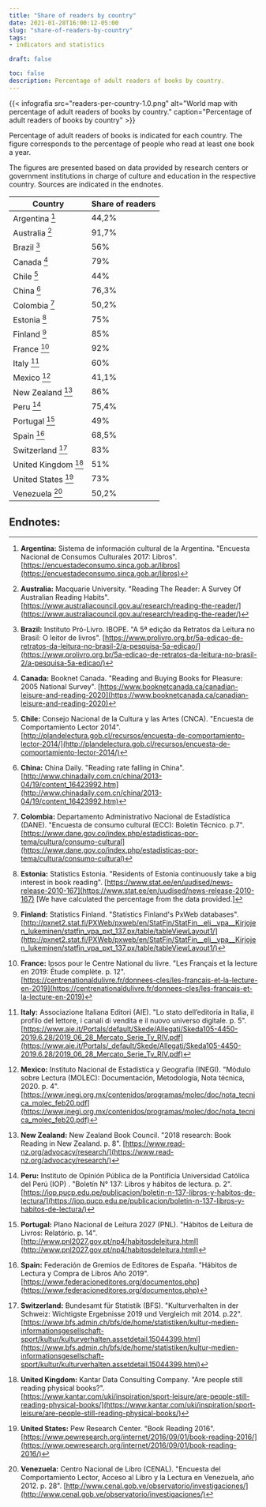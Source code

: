 ```yaml
---
title: "Share of readers by country"
date: 2021-01-28T16:00:12-05:00
slug: "share-of-readers-by-country"
tags: 
- indicators and statistics

draft: false

toc: false
description: Percentage of adult readers of books by country.
---
```


{{< infografia 
  src="readers-per-country-1.0.png" 
  alt="World map with percentage of adult readers of books by country."
  caption="Percentage of adult readers of books by country" >}}

Percentage of adult readers of books is indicated for each country. The figure corresponds to the percentage of people who read at least one book a year.

The figures are presented based on data provided by research centers or government institutions in charge of culture and education in the respective country. Sources are indicated in the endnotes.

| Country | Share of readers |
|-----------------------------------|------|
| Argentina [^Argentina]            | 44,2% |
| Australia [^Australia]            | 91,7% |
| Brazil [^Brazil]                  | 56%   |
| Canada [^Canada]                  | 79%   |
| Chile [^Chile]                    | 44%   |
| China [^China]                    | 76,3% |
| Colombia [^Colombia]              | 50,2% |
| Estonia [^Estonia]                | 75%   |
| Finland [^Finland]                | 85%   |
| France [^France]                  | 92%   |
| Italy [^Italy]                    | 60%   |
| Mexico [^Mexico]                  | 41,1% |
| New Zealand [^New Zealand]        | 86%   |
| Peru [^Peru]                      | 75,4% |
| Portugal [^Portugal]              | 49%   |
| Spain [^Spain]                    | 68,5% |
| Switzerland [^Switzerland]        | 83%   |
| United Kingdom [^United Kingdom]  | 51%   |
| United States [^United States]    | 73%   |
| Venezuela [^Venezuela]            | 50,2% |


## Endnotes:

[^Argentina]: **Argentina:** Sistema de información cultural de la Argentina. "Encuesta Nacional de Consumos Culturales 2017: Libros". [https://encuestadeconsumo.sinca.gob.ar/libros](https://encuestadeconsumo.sinca.gob.ar/libros)
[^Australia]: **Australia:** Macquarie University. "Reading The Reader: A Survey Of Australian Reading Habits". [https://www.australiacouncil.gov.au/research/reading-the-reader/](https://www.australiacouncil.gov.au/research/reading-the-reader/)
[^Brazil]: **Brazil:** Instituto Pró-Livro. IBOPE. "A 5ª edição da Retratos da Leitura no Brasil: O leitor de livros". [https://www.prolivro.org.br/5a-edicao-de-retratos-da-leitura-no-brasil-2/a-pesquisa-5a-edicao/](https://www.prolivro.org.br/5a-edicao-de-retratos-da-leitura-no-brasil-2/a-pesquisa-5a-edicao/)
[^Canada]: **Canada:** Booknet Canada. "Reading and Buying Books for Pleasure: 2005 National Survey". [https://www.booknetcanada.ca/canadian-leisure-and-reading-2020](https://www.booknetcanada.ca/canadian-leisure-and-reading-2020)
[^Chile]: **Chile:** Consejo Nacional de la Cultura y las Artes (CNCA). "Encuesta de Comportamiento Lector 2014". [http://plandelectura.gob.cl/recursos/encuesta-de-comportamiento-lector-2014/](http://plandelectura.gob.cl/recursos/encuesta-de-comportamiento-lector-2014/)
[^China]: **China:** China Daily. "Reading rate falling in China". [http://www.chinadaily.com.cn/china/2013-04/19/content_16423992.htm](http://www.chinadaily.com.cn/china/2013-04/19/content_16423992.htm)
[^Colombia]: **Colombia:** Departamento Administrativo Nacional de Estadística (DANE). "Encuesta de consumo cultural (ECC): Boletín Técnico. p.7". [https://www.dane.gov.co/index.php/estadisticas-por-tema/cultura/consumo-cultural](https://www.dane.gov.co/index.php/estadisticas-por-tema/cultura/consumo-cultural)
[^Estonia]: **Estonia:** Statistics Estonia. "Residents of Estonia continuously take a big interest in book reading". [https://www.stat.ee/en/uudised/news-release-2010-167](https://www.stat.ee/en/uudised/news-release-2010-167) [We have calculated the percentage from the data provided.]
[^Finland]: **Finland:** Statistics Finland. "Statistics Finland's PxWeb databases". [http://pxnet2.stat.fi/PXWeb/pxweb/en/StatFin/StatFin__eli__vpa__Kirjojen_lukeminen/statfin_vpa_pxt_137.px/table/tableViewLayout1/](http://pxnet2.stat.fi/PXWeb/pxweb/en/StatFin/StatFin__eli__vpa__Kirjojen_lukeminen/statfin_vpa_pxt_137.px/table/tableViewLayout1/)
[^France]: **France:** Ipsos pour le Centre National du livre. "Les Français et la lecture en 2019: Étude complète. p. 12". [https://centrenationaldulivre.fr/donnees-cles/les-francais-et-la-lecture-en-2019](https://centrenationaldulivre.fr/donnees-cles/les-francais-et-la-lecture-en-2019)
[^Italy]: **Italy:** Associazione Italiana Editori (AIE). "Lo stato dell’editoria in Italia, il profilo del lettore, i canali di vendita e il nuovo universo digitale. p. 5". [https://www.aie.it/Portals/default/Skede/Allegati/Skeda105-4450-2019.6.28/2019_06_28_Mercato_Serie_Tv_RIV.pdf](https://www.aie.it/Portals/_default/Skede/Allegati/Skeda105-4450-2019.6.28/2019_06_28_Mercato_Serie_Tv_RIV.pdf)
[^Mexico]: **Mexico:** Instituto Nacional de Estadística y Geografía (INEGI). "Módulo sobre Lectura (MOLEC): Documentación, Metodología, Nota técnica, 2020. p. 4". [https://www.inegi.org.mx/contenidos/programas/molec/doc/nota_tecnica_molec_feb20.pdf](https://www.inegi.org.mx/contenidos/programas/molec/doc/nota_tecnica_molec_feb20.pdf)
[^New Zealand]: **New Zealand:** New Zealand Book Council. "2018 research: Book Reading in New Zealand. p. 8". [https://www.read-nz.org/advocacy/research/](https://www.read-nz.org/advocacy/research/)
[^Peru]: **Peru:** Instituto de Opinión Pública de la Pontificia Universidad Católica del Perú (IOP) . "Boletín N° 137: Libros y hábitos de lectura. p. 2". [https://iop.pucp.edu.pe/publicacion/boletin-n-137-libros-y-habitos-de-lectura/](https://iop.pucp.edu.pe/publicacion/boletin-n-137-libros-y-habitos-de-lectura/)
[^Portugal]: **Portugal:** Plano Nacional de Leitura 2027 (PNL). "Hábitos de Leitura de Livros: Relatório. p. 14". [http://www.pnl2027.gov.pt/np4/habitosdeleitura.html](http://www.pnl2027.gov.pt/np4/habitosdeleitura.html)
[^Spain]: **Spain:** Federación de Gremios de Editores de España. "Hábitos de Lectura y Compra de Libros Año 2019". [https://www.federacioneditores.org/documentos.php](https://www.federacioneditores.org/documentos.php)
[^Switzerland]: **Switzerland:** Bundesamt für Statistik (BFS). "Kulturverhalten in der Schweiz: Wichtigste Ergebnisse 2019 und Vergleich mit 2014. p.22". [https://www.bfs.admin.ch/bfs/de/home/statistiken/kultur-medien-informationsgesellschaft-sport/kultur/kulturverhalten.assetdetail.15044399.html](https://www.bfs.admin.ch/bfs/de/home/statistiken/kultur-medien-informationsgesellschaft-sport/kultur/kulturverhalten.assetdetail.15044399.html)
[^United Kingdom]: **United Kingdom:** Kantar Data Consulting Company. "Are people still reading physical books?". [https://www.kantar.com/uki/inspiration/sport-leisure/are-people-still-reading-physical-books/](https://www.kantar.com/uki/inspiration/sport-leisure/are-people-still-reading-physical-books/)
[^United States]: **United States:** Pew Research Center. "Book Reading 2016". [https://www.pewresearch.org/internet/2016/09/01/book-reading-2016/](https://www.pewresearch.org/internet/2016/09/01/book-reading-2016/)
[^Venezuela]: **Venezuela:** Centro Nacional de Libro (CENAL). "Encuesta del Comportamiento Lector, Acceso al Libro y la Lectura en Venezuela, año 2012. p. 28". [http://www.cenal.gob.ve/observatorio/investigaciones/](http://www.cenal.gob.ve/observatorio/investigaciones/)
